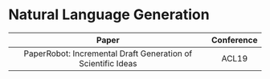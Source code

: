# Natural Language Generation

| Paper | Conference |
| :---: | :---: |
|PaperRobot: Incremental Draft Generation of Scientific Ideas|ACL19|

